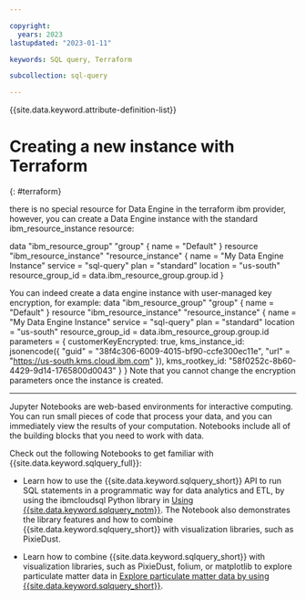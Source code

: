 ```yaml
---

copyright:
  years: 2023
lastupdated: "2023-01-11"

keywords: SQL query, Terraform

subcollection: sql-query

---
```


{{site.data.keyword.attribute-definition-list}}

# Creating a new instance with Terraform
{: #terraform}

there is no special resource for Data Engine in the terraform ibm provider, however, you can create a Data Engine instance with the standard ibm_resource_instance resource:

data "ibm_resource_group" "group" {
 name = "Default"
}
resource "ibm_resource_instance" "resource_instance" {
 name       = "My Data Engine Instance"
 service      = "sql-query"
 plan       = "standard"
 location     = "us-south"
 resource_group_id = data.ibm_resource_group.group.id
}

You can indeed create a data engine instance with user-managed key encryption, for example:
data "ibm_resource_group" "group" {
name = "Default"
}
resource "ibm_resource_instance" "resource_instance" {
name = "My Data Engine Instance"
service = "sql-query"
plan = "standard"
location = "us-south"
resource_group_id = data.ibm_resource_group.group.id
parameters = {
customerKeyEncrypted: true,
kms_instance_id: jsonencode({ "guid" = "38f4c306-6009-4015-bf90-ccfe300ec11e", "url" = "https://us-south.kms.cloud.ibm.com" }),
kms_rootkey_id: "58f0252c-8b60-4429-9d14-1765800d0043"
}
}
Note that you cannot change the encryption parameters once the instance is created.

____________________________________________________________________

Jupyter Notebooks are web-based environments for interactive computing. You can run small pieces of code that process your data, and you can immediately view the results of your computation. Notebooks include all of the building blocks that you need to work with data.

Check out the following Notebooks to get familiar with {{site.data.keyword.sqlquery_full}}:

- Learn how to use the {{site.data.keyword.sqlquery_short}} API to run SQL statements in a programmatic way for data analytics and ETL, by using the ibmcloudsql Python library in [Using {{site.data.keyword.sqlquery_notm}}](https://dataplatform.cloud.ibm.com/exchange/public/entry/view/e82c765fd1165439caccfc4ce8579a25?context=cpdaas). The Notebook also demonstrates the library features and how to combine {{site.data.keyword.sqlquery_short}} with visualization libraries, such as PixieDust. 

- Learn how to combine {{site.data.keyword.sqlquery_short}} with visualization libraries, such as PixieDust, folium, or matplotlib to explore particulate matter data in [Explore particulate matter data by using {{site.data.keyword.sqlquery_short}}](https://eu-gb.dataplatform.cloud.ibm.com/exchange/public/entry/view/5d686c16d14491f4c3997b67fe11506d).
